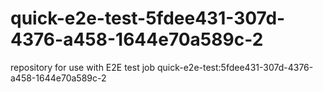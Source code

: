 # quick-e2e-test-5fdee431-307d-4376-a458-1644e70a589c-2
repository for use with E2E test job quick-e2e-test:5fdee431-307d-4376-a458-1644e70a589c-2
